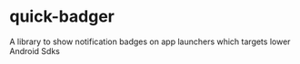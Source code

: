 # quick-badger
A library to show notification badges on app launchers which targets lower Android Sdks
